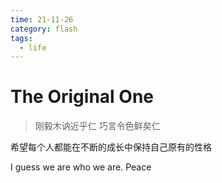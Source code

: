 ```yaml
---
time: 21-11-26
category: flash
tags:
  - life
---
```


# The Original One

> 刚毅木讷近乎仁  巧言令色鲜矣仁

希望每个人都能在不断的成长中保持自己原有的性格

I guess we are who we are. Peace